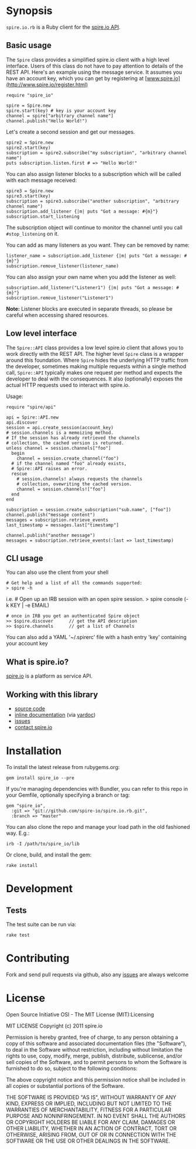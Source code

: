 
# Synopsis

`spire.io.rb` is a Ruby client for the [spire.io API](http://www.spire.io/).

## Basic usage

The `Spire` class provides a simplified spire.io client with a high level interface.  Users of this class do not have to pay attention to details of the REST API.
Here's an example using the message service.  It assumes you have an account key, which you can get by registering at [www.spire.io](http://www.spire.io/register.html)

    require "spire_io"

    spire = Spire.new
    spire.start(key) # key is your account key
    channel = spire["arbitrary channel name"]
    channel.publish("Hello World!")
    
Let's create a second session and get our messages.

    spire2 = Spire.new
    spire2.start(key)
    subscription = spire2.subscribe("my subscription", "arbitrary channel name")
    puts subscription.listen.first # => "Hello World!"
    
You can also assign listener blocks to a subscription which will be called with each message received:

    spire3 = Spire.new
    spire3.start(key)
    subscription = spire3.subscribe("another subscription", "arbitrary channel name")
    subscription.add_listener {|m| puts "Got a message: #{m}"}
    subscription.start_listening
    
The subscription object will continue to monitor the channel until you call `#stop_listening` on it.

You can add as many listeners as you want.  They can be removed by name:

    listener_name = subscription.add_listener {|m| puts "Got a message: #{m}"}
    subscription.remove_listener(listener_name)

You can also assign your own name when you add the listener as well:

    subscription.add_listener("Listener1") {|m| puts "Got a message: #{m}"}
    subscription.remove_listener("Listener1")
    
**Note:** Listener blocks are executed in separate threads, so please be careful when accessing shared resources.

## Low level interface

The `Spire::API` class provides a low level spire.io client that allows you to work directly with the REST API.  The higher level `Spire` class is a wrapper around this foundation.  Where `Spire` hides the underlying HTTP traffic from the developer, sometimes making multiple requests within a single method call, `Spire::API` typically makes one request per method and expects the developer to deal with the consequences.  It also (optionally) exposes the actual HTTP requests used to interact with spire.io.

Usage:

    require "spire/api"

    api = Spire::API.new
    api.discover
    session = api.create_session(account_key)
    # session.channels is a memoizing method.
    # If the session has already retrieved the channels
    # collection, the cached version is returned.
    unless channel = session.channels["foo"]
      begin
        channel = session.create_channel("foo")
      # if the channel named "foo" already exists,
      # Spire::API raises an error.
      rescue
        # session.channels! always requests the channels
        # collection, ovewriting the cached version. 
        channel = session.channels!["foo"]
      end
    end

    subscription = session.create_subscription("sub.name", ["foo"])
    channel.publish("message content")
    messages = subscription.retrieve_events
    last_timestamp = messages.last["timestamp"]

    channel.publish("another message")
    messages = subscription.retrieve_events(:last => last_timestamp)

## CLI usage

You can also use the client from your shell

    # Get help and a list of all the commands supported:
    > spire -h

i.e.
    # Open up an IRB session with an open spire session.
    > spire console (-k KEY | -e EMAIL)

    # once in IRB you get an authenticated Spire object
    >> $spire.discover      // get the API description
    >> $spire.channels      // get a list of Channels

You can also add a YAML '~/.spirerc' file with a hash entry 'key' containing your account key

## What is spire.io?

[spire.io](http://spire.io) is a platform as service API.

## Working with this library

* [source code](https://github.com/spire-io/spire.io.rb)
* [inline documentation](http://spire-io.github.com/spire.io.rb/) (via [yardoc](https://github.com/lsegal/yard))
* [issues](https://github.com/spire-io/spire.io.rb/issues)
* [contact spire.io](http://spire.io/contact.html)

# Installation

To install the latest release from rubygems.org:

    gem install spire_io --pre

If you're managing dependencies with Bundler, you can refer to this repo in your Gemfile, optionally specifying a branch or tag:

    gem "spire_io",
      :git => "git://github.com/spire-io/spire.io.rb.git",
      :branch => "master"

You can also clone the repo and manage your load path in the old fashioned way. E.g.:

    irb -I /path/to/spire_io/lib

Or clone, build, and install the gem:

    rake install

# Development

## Tests

The test suite can be run via:

    rake test

# Contributing

Fork and send pull requests via github, also any [issues](https://github.com/spire-io/spire.io.rb/issues) are always welcome

# License

Open Source Initiative OSI - The MIT License (MIT):Licensing

MIT LICENSE
Copyright (c) 2011 spire.io

Permission is hereby granted, free of charge, to any person obtaining a copy
of this software and associated documentation files (the "Software"), to deal
in the Software without restriction, including without limitation the rights
to use, copy, modify, merge, publish, distribute, sublicense, and/or sell
copies of the Software, and to permit persons to whom the Software is
furnished to do so, subject to the following conditions:

The above copyright notice and this permission notice shall be included in
all copies or substantial portions of the Software.

THE SOFTWARE IS PROVIDED "AS IS", WITHOUT WARRANTY OF ANY KIND, EXPRESS OR
IMPLIED, INCLUDING BUT NOT LIMITED TO THE WARRANTIES OF MERCHANTABILITY,
FITNESS FOR A PARTICULAR PURPOSE AND NONINFRINGEMENT. IN NO EVENT SHALL THE
AUTHORS OR COPYRIGHT HOLDERS BE LIABLE FOR ANY CLAIM, DAMAGES OR OTHER
LIABILITY, WHETHER IN AN ACTION OF CONTRACT, TORT OR OTHERWISE, ARISING FROM,
OUT OF OR IN CONNECTION WITH THE SOFTWARE OR THE USE OR OTHER DEALINGS IN
THE SOFTWARE.
